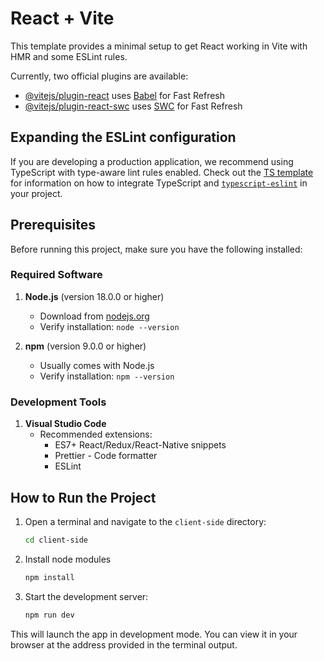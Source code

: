 # React + Vite

This template provides a minimal setup to get React working in Vite with HMR and some ESLint rules.

Currently, two official plugins are available:

- [@vitejs/plugin-react](https://github.com/vitejs/vite-plugin-react/blob/main/packages/plugin-react) uses [Babel](https://babeljs.io/) for Fast Refresh
- [@vitejs/plugin-react-swc](https://github.com/vitejs/vite-plugin-react/blob/main/packages/plugin-react-swc) uses [SWC](https://swc.rs/) for Fast Refresh

## Expanding the ESLint configuration

If you are developing a production application, we recommend using TypeScript with type-aware lint rules enabled. Check out the [TS template](https://github.com/vitejs/vite/tree/main/packages/create-vite/template-react-ts) for information on how to integrate TypeScript and [`typescript-eslint`](https://typescript-eslint.io) in your project.

## Prerequisites

Before running this project, make sure you have the following installed:

### Required Software

1. **Node.js** (version 18.0.0 or higher)
   - Download from [nodejs.org](https://nodejs.org/)
   - Verify installation: `node --version`

2. **npm** (version 9.0.0 or higher)
   - Usually comes with Node.js
   - Verify installation: `npm --version`

### Development Tools

1. **Visual Studio Code**
   - Recommended extensions:
     - ES7+ React/Redux/React-Native snippets
     - Prettier - Code formatter
     - ESLint

## How to Run the Project

1. Open a terminal and navigate to the `client-side` directory:

   ```bash
   cd client-side
   ```

2. Install node modules

   ```bash
   npm install
   ```

3. Start the development server:
   ```bash
   npm run dev
   ```

This will launch the app in development mode. You can view it in your browser at the address provided in the terminal output.
